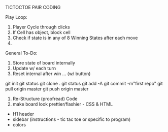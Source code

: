 TICTOCTOE PAIR CODING

Play Loop:
1. Player Cycle through clicks
2. If Cell has object, block cell
3. Check if state is in any of 8 Winning States after each move
4. 


General To-Do:
1. Store state of board internally
2. Update w/ each turn
3. Reset internal after win ... (w/ button)

git init
git status 
git clone <url>.
git status
git add -A
git commit -m"first repo"
git pull origin master
git push origin master



1. Re-Structure (proofread) Code
2. make board look prettier/flashier - CSS & HTML
  - H1 header
  - sidebar (instructions - tic tac toe or specific to program)
  - colors